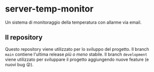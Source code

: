 # server-temp-monitor
Un sistema di monitoraggio della temperatura con allarme via email.

## Il repository
Questo repository viene utilizzato per lo sviluppo del progetto.
Il branch <code>main</code> contiene l'ultima release *più o meno* stabile.
Il branch <code>development</code> viene utilizzato per sviluppare il progetto aggiungendo nuove feature (e nuovi bug 😜).